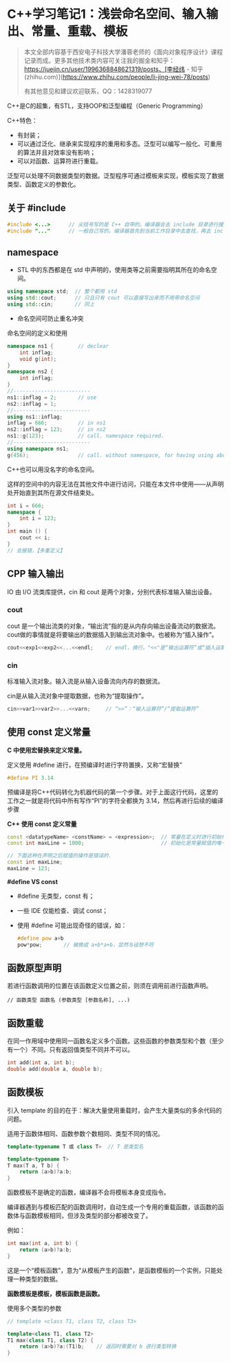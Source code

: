 # C++学习笔记1：浅尝命名空间、输入输出、常量、重载、模板

> 本文全部内容基于西安电子科技大学潘蓉老师的《面向对象程序设计》课程记录而成。更多其他技术类内容可关注我的掘金和知乎： https://juejin.cn/user/1996368848621319/posts、[李经纬 - 知乎 (zhihu.com)](https://www.zhihu.com/people/li-jing-wei-78/posts)
>
> 有其他意见和建议欢迎联系，QQ：1428319077

C++是C的超集，有STL，支持OOP和泛型编程（Generic Programming）

C++特色：

- 有封装；
- 可以通过泛化、继承来实现程序的重用和多态。泛型可以编写一般化、可重用的算法并且对效率没有影响；
- 可以对函数、运算符进行重载。



泛型可以处理不同数据类型的数据。泛型程序可通过模板来实现，模板实现了数据类型、函数定义的参数化。



## 关于 #include

```cpp
#include <...>		// 尖括号写的是 C++ 自带的。编译器会去 include 目录进行搜索
#include "..."		// 一般自己写的。编译器首先到当前工作目录中去查找，再去 include 目录寻找
```



## namespace

- STL 中的东西都是在 std 中声明的，使用类等之前需要指明其所在的命名空间。

```cpp
using namespace std;  // 整个都用 std
using std::cout;      // 只且只有 cout 可以直接写出来而不用带命名空间
using std::cin;	      // 同上
```

- 命名空间可防止重名冲突



命名空间的定义和使用

```cpp
namespace ns1 {	       // declear
    int inflag;
    void g(int);
}
namespace ns2 {
    int inflag;
}
//-------------------------
ns1::inflag = 2;       // use
ns2::inflag = 1;
//-------------------------
using ns1::inflag;
inflag = 666;          // in ns1
ns2::inflag = 123;     // in ns2
ns1::g(123);           // call. namespace required.
//-------------------------
using namespace ns1;
g(456);	               // call. without namespace, for having using above.
```



C++也可以用没名字的命名空间。

这样的空间中的内容无法在其他文件中进行访问，只能在本文件中使用——从声明处开始直到其所在源文件结束处。

```cpp
int i = 666;
namespace {
    int i = 123;
}
int main () {
    cout << i;
}
// 会报错，【多重定义】
```



## CPP 输入输出

IO 由 I/O 流类库提供，cin 和 cout 是两个对象，分别代表标准输入输出设备。

### cout

cout 是一个输出流类的对象，“输出流”指的是从内存向输出设备流动的数据流。cout做的事情就是将要输出的数据插入到输出流对象中。也被称为“插入操作”。

```cpp
cout<<exp1<<exp2<<...<<endl;    // endl，换行。"<<"是“输出运算符”或“插入运算符”
```

### cin

标准输入流对象。输入流是从输入设备流向内存的数据流。

cin是从输入流对象中提取数据，也称为“提取操作”。

```cpp
cin>>var1>>var2>>...<<varn;     // “>>”：“输入运算符”/“提取运算符”
```



## 使用 const 定义常量

**C 中使用宏替换来定义常量。**

定义使用 #define 进行，在预编译时进行字符置换，又称“宏替换”

```c
#define PI 3.14
```

预编译是将C++代码转化为机器代码的第一个步骤。对于上面这行代码，这里的工作之一就是将代码中所有写作“PI”的字符全都换为 3.14，然后再进行后续的编译步骤



**C++ 使用 const 定义常量**

```cpp
const <datatypeName> <constName> = <expression>;  // 常量在定义时进行初始化
const int maxLine = 1000;                         // 初始化是常量赋值的唯一方式

// 下面这种在声明之后赋值的操作是错误的.
const int maxLine;
maxLine = 123;
```



**#define VS const**

- #define 无类型，const 有；

- 一些 IDE 仅能检查、调试 const；

- 使用 #define 可能出现奇怪的错误，如：

  ```cpp
  #define pow a+b
  pow*pow;       // 被换成 a+b*a+b，显然与设想不符
  ```



## 函数原型声明

若进行函数调用的位置在该函数定义位置之前，则须在调用前进行函数声明。

```
// 函数类型 函数名 (参数类型 [参数名称], ...)
```



## 函数重载

在同一作用域中使用同一函数名定义多个函数。这些函数的参数类型和个数（至少有一个）不同。只有返回值类型不同并不可以。

```cpp
int add(int a, int b);
double add(double a, double b);
```



## 函数模板

引入 template 的目的在于：解决大量使用重载时，会产生大量类似的多余代码的问题。

适用于函数体相同、函数参数个数相同、类型不同的情况。

```cpp
template<typename T 或 class T>	// T 是类型名

template<typename T>
T max(T a, T b) {
    return (a>b)?a:b;
}
```

函数模板不是确定的函数，编译器不会将模板本身变成指令。

编译器遇到与模板匹配的函数调用时，自动生成一个专用的重载函数，该函数的函数体与函数模板相同，但涉及类型的部分都被改变了。

例如：

```cpp
int max(int a, int b) {
    return (a>b)?a:b;
}
```

这是一个“模板函数”，意为"从模板产生的函数"，是函数模板的一个实例，只能处理一种类型的数据。

**函数模板是模板，模板函数是函数。**



使用多个类型的参数

```cpp
// template <class T1, class T2, class T3>

template<class T1, class T2>
T1 max(class T1, class T2) {
    return (a>b)?a:(T1)b;    // 返回时需要对 b 进行类型转换
}
```

